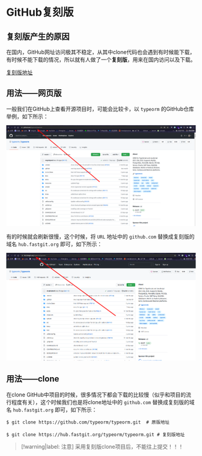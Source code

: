 # GitHub复刻版

## 复刻版产生的原因

在国内，GitHub网址访问极其不稳定，从其中clone代码也会遇到有时候能下载，有时候不能下载的情况，所以就有人做了一个**复刻版**，用来在国内访问以及下载。

[复刻版地址](https://hub.fastgit.org/)

## 用法——网页版

一般我们在GitHub上查看开源项目时，可能会比较卡，以 `typeorm` 的GitHub仓库举例，如下所示：

![typeorm仓库在GitHub中的地址](assets/images/typeorm仓库在GitHub中的地址.png)

有的时候就会刷新很慢，这个时候，将 `URL` 地址中的 `github.com` 替换成复刻版的域名 `hub.fastgit.org` 即可，如下所示：

![typeorm仓库在复刻版中的地址](assets/images/typeorm仓库在复刻版中的地址.png)

## 用法——clone

在clone GitHub中项目的时候，很多情况下都会下载的比较慢（似乎和项目的流行程度有关），这个时候我们也是将clone地址中的 `github.com` 替换成复刻版的域名 `hub.fastgit.org` 即可，如下所示：

```shell
$ git clone https://github.com/typeorm/typeorm.git  # 原版地址

$ git clone https://hub.fastgit.org/typeorm/typeorm.git # 复刻版地址
```

> [!warning|label: 注意]
> 采用复刻版clone项目后，不能往上提交！！！
